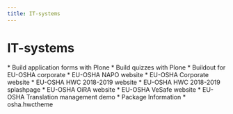 ```yaml
---
title: IT-systems
---
```


# IT-systems

<div style="display:none" class="generated_start"></div>
* Build application forms with Plone
* Build quizzes with Plone
* Buildout for EU-OSHA corporate
* EU-OSHA NAPO website
* EU-OSHA Corporate website
* EU-OSHA HWC 2018-2019 website
* EU-OSHA HWC 2018-2019 splashpage
* EU-OSHA OiRA website
* EU-OSHA VeSafe website
* EU-OSHA Translation management demo
* Package Information
* osha.hwctheme
<div style="display:none" class="generated_end"></div>
